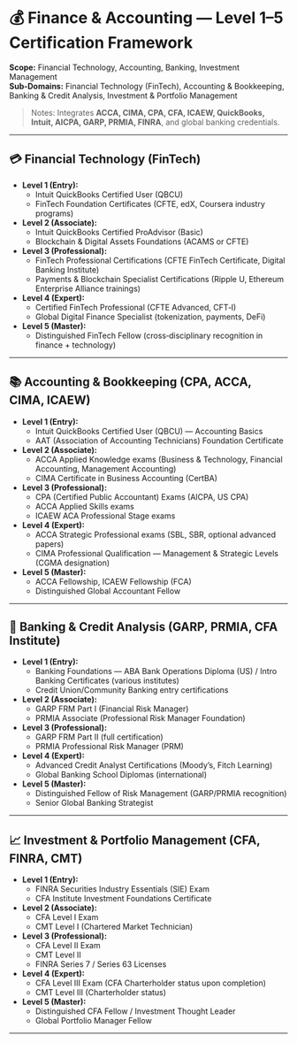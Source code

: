 # 💰 Finance & Accounting — Level 1–5 Certification Framework

**Scope:** Financial Technology, Accounting, Banking, Investment Management  
**Sub-Domains:** Financial Technology (FinTech), Accounting & Bookkeeping, Banking & Credit Analysis, Investment & Portfolio Management  

> Notes: Integrates **ACCA, CIMA, CPA, CFA, ICAEW, QuickBooks, Intuit, AICPA, GARP, PRMIA, FINRA**, and global banking credentials.

---

## 💳 Financial Technology (FinTech)
- **Level 1 (Entry):**
  - Intuit QuickBooks Certified User (QBCU)  
  - FinTech Foundation Certificates (CFTE, edX, Coursera industry programs)  
- **Level 2 (Associate):**
  - Intuit QuickBooks Certified ProAdvisor (Basic)  
  - Blockchain & Digital Assets Foundations (ACAMS or CFTE)  
- **Level 3 (Professional):**
  - FinTech Professional Certifications (CFTE FinTech Certificate, Digital Banking Institute)  
  - Payments & Blockchain Specialist Certifications (Ripple U, Ethereum Enterprise Alliance trainings)  
- **Level 4 (Expert):**
  - Certified FinTech Professional (CFTE Advanced, CFT‑I)  
  - Global Digital Finance Specialist (tokenization, payments, DeFi)  
- **Level 5 (Master):**
  - Distinguished FinTech Fellow (cross‑disciplinary recognition in finance + technology)  

---

## 📚 Accounting & Bookkeeping (CPA, ACCA, CIMA, ICAEW)
- **Level 1 (Entry):**
  - Intuit QuickBooks Certified User (QBCU) — Accounting Basics  
  - AAT (Association of Accounting Technicians) Foundation Certificate  
- **Level 2 (Associate):**
  - ACCA Applied Knowledge exams (Business & Technology, Financial Accounting, Management Accounting)  
  - CIMA Certificate in Business Accounting (CertBA)  
- **Level 3 (Professional):**
  - CPA (Certified Public Accountant) Exams (AICPA, US CPA)  
  - ACCA Applied Skills exams  
  - ICAEW ACA Professional Stage exams  
- **Level 4 (Expert):**
  - ACCA Strategic Professional exams (SBL, SBR, optional advanced papers)  
  - CIMA Professional Qualification — Management & Strategic Levels (CGMA designation)  
- **Level 5 (Master):**
  - ACCA Fellowship, ICAEW Fellowship (FCA)  
  - Distinguished Global Accountant Fellow  

---

## 🏦 Banking & Credit Analysis (GARP, PRMIA, CFA Institute)
- **Level 1 (Entry):**
  - Banking Foundations — ABA Bank Operations Diploma (US) / Intro Banking Certificates (various institutes)  
  - Credit Union/Community Banking entry certifications  
- **Level 2 (Associate):**
  - GARP FRM Part I (Financial Risk Manager)  
  - PRMIA Associate (Professional Risk Manager Foundation)  
- **Level 3 (Professional):**
  - GARP FRM Part II (full certification)  
  - PRMIA Professional Risk Manager (PRM)  
- **Level 4 (Expert):**
  - Advanced Credit Analyst Certifications (Moody’s, Fitch Learning)  
  - Global Banking School Diplomas (international)  
- **Level 5 (Master):**
  - Distinguished Fellow of Risk Management (GARP/PRMIA recognition)  
  - Senior Global Banking Strategist  

---

## 📈 Investment & Portfolio Management (CFA, FINRA, CMT)
- **Level 1 (Entry):**
  - FINRA Securities Industry Essentials (SIE) Exam  
  - CFA Institute Investment Foundations Certificate  
- **Level 2 (Associate):**
  - CFA Level I Exam  
  - CMT Level I (Chartered Market Technician)  
- **Level 3 (Professional):**
  - CFA Level II Exam  
  - CMT Level II  
  - FINRA Series 7 / Series 63 Licenses  
- **Level 4 (Expert):**
  - CFA Level III Exam (CFA Charterholder status upon completion)  
  - CMT Level III (Charterholder status)  
- **Level 5 (Master):**
  - Distinguished CFA Fellow / Investment Thought Leader  
  - Global Portfolio Manager Fellow  

---
